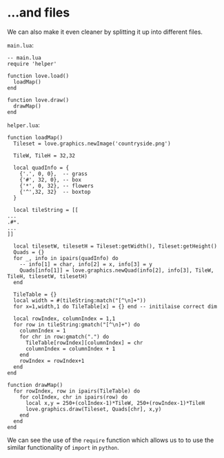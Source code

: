 # ...and files

We can also make it even cleaner by splitting it up into different files.

`main.lua`:

```
-- main.lua
require 'helper'

function love.load()
  loadMap()
end

function love.draw()
  drawMap()
end
```

`helper.lua`:

```
function loadMap()
  Tileset = love.graphics.newImage('countryside.png')

  TileW, TileH = 32,32

  local quadInfo = {
    {'.', 0, 0},  -- grass
    {'#', 32, 0}, -- box
    {'*', 0, 32}, -- flowers
    {'^',32, 32}  -- boxtop
  }

  local tileString = [[
...
.#*.
...
]]

  local tilesetW, tilesetH = Tileset:getWidth(), Tileset:getHeight()
  Quads = {}
  for _, info in ipairs(quadInfo) do
    -- info[1] = char, info[2] = x, info[3] = y
    Quads[info[1]] = love.graphics.newQuad(info[2], info[3], TileW, TileH, tilesetW, tilesetH)
  end

  TileTable = {}
  local width = #(tileString:match("[^\n]+"))
  for x=1,width,1 do TileTable[x] = {} end -- initilaise correct dim

  local rowIndex, columnIndex = 1,1
  for row in tileString:gmatch("[^\n]+") do
    columnIndex = 1
    for chr in row:gmatch(".") do
      TileTable[rowIndex][columnIndex] = chr
      columnIndex = columnIndex + 1
    end
    rowIndex = rowIndex+1
  end
end

function drawMap()
  for rowIndex, row in ipairs(TileTable) do
    for colIndex, chr in ipairs(row) do
      local x,y = 250+(colIndex-1)*TileW, 250+(rowIndex-1)*TileH
      love.graphics.draw(Tileset, Quads[chr], x,y)
    end
  end
end
```

We can see the use of the `require` function which allows us to to use the similar functionality of `import` in `python`.
